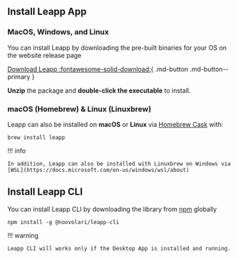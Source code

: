 ## Install Leapp App

### MacOS, Windows, and Linux

You can install Leapp by downloading the pre-built binaries for your OS on the website release page

[Download Leapp :fontawesome-solid-download:](https://www.leapp.cloud/releases){ .md-button .md-button--primary }


**Unzip** the package and **double-click the executable** to install.

### macOS (Homebrew) & Linux (Linuxbrew)

Leapp can also be installed on **macOS** or **Linux** via [Homebrew Cask](https://brew.sh/) with:
```
brew install leapp
```

!!! info

    In addition, Leapp can also be installed with Linuxbrew on Windows via [WSL](https://docs.microsoft.com/en-us/windows/wsl/about)


## Install Leapp CLI

You can install Leapp CLI by downloading the library from [npm](https://www.npmjs.com/package/@noovolari/leapp-cli) globally

```
npm install -g @noovolari/leapp-cli
```

!!! warning

    Leapp CLI will works only if the Desktop App is installed and running.

